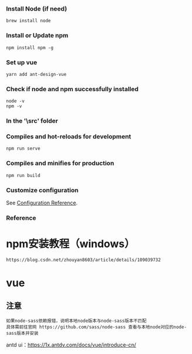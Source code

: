 
### Install Node (if need)

```
brew install node
```

### Install or Update npm

```
npm install npm -g
```

### Set up vue

```
yarn add ant-design-vue
```
### Check if node and npm successfully installed
```
node -v
npm -v
```
### In the '\src' folder
### Compiles and hot-reloads for development
```
npm run serve
```

### Compiles and minifies for production
```
npm run build
```

### Customize configuration
See [Configuration Reference](https://cli.vuejs.org/config/).

### Reference
# npm安装教程（windows）
```
https://blog.csdn.net/zhouyan8603/article/details/109039732
```
# vue
## 注意

```
如果node-sass依赖报错，说明本地node版本与node-sass版本不匹配
具体需前往官网 https://github.com/sass/node-sass 查看与本地node对应的node-sass版本并安装
```

antd ui：https://1x.antdv.com/docs/vue/introduce-cn/
```
